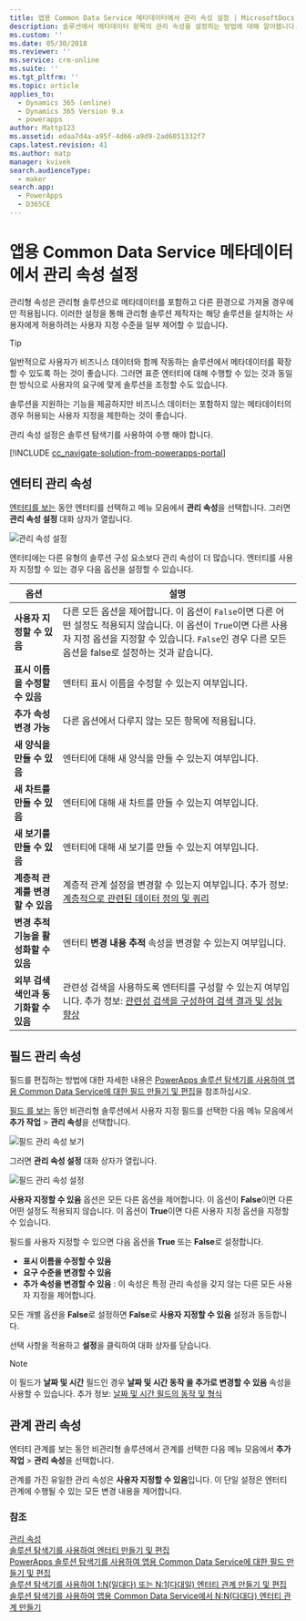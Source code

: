```yaml
---
title: 앱용 Common Data Service 메타데이터에서 관리 속성 설정 | MicrosoftDocs
description: 솔루션에서 메타데이터 항목의 관리 속성을 설정하는 방법에 대해 알아봅니다.
ms.custom: ''
ms.date: 05/30/2018
ms.reviewer: ''
ms.service: crm-online
ms.suite: ''
ms.tgt_pltfrm: ''
ms.topic: article
applies_to:
  - Dynamics 365 (online)
  - Dynamics 365 Version 9.x
  - powerapps
author: Mattp123
ms.assetid: edaa7d4a-a95f-4d66-a9d9-2ad6051332f7
caps.latest.revision: 41
ms.author: matp
manager: kvivek
search.audienceType:
  - maker
search.app:
  - PowerApps
  - D365CE
---
```

# <a name="set-managed-properties-in-common-data-service-for-apps-metadata"></a>앱용 Common Data Service 메타데이터에서 관리 속성 설정 

관리형 속성은 관리형 솔루션으로 메타데이터를 포함하고 다른 환경으로 가져올 경우에만 적용됩니다. 이러한 설정을 통해 관리형 솔루션 제작자는 해당 솔루션을 설치하는 사용자에게 허용하려는 사용자 지정 수준을 일부 제어할 수 있습니다. 

> [!TIP]
> 일반적으로 사용자가 비즈니스 데이터와 함께 작동하는 솔루션에서 메타데이터를 확장할 수 있도록 하는 것이 좋습니다. 그러면 표준 엔터티에 대해 수행할 수 있는 것과 동일한 방식으로 사용자의 요구에 맞게 솔루션을 조정할 수도 있습니다.
>
>솔루션을 지원하는 기능을 제공하지만 비즈니스 데이터는 포함하지 않는 메타데이터의 경우 허용되는 사용자 지정을 제한하는 것이 좋습니다.

관리 속성 설정은 솔루션 탐색기를 사용하여 수행 해야 합니다.

[!INCLUDE [cc_navigate-solution-from-powerapps-portal](../../includes/cc_navigate-solution-from-powerapps-portal.md)]

## <a name="entity-managed-properties"></a>엔터티 관리 속성

[엔터티를 보는](create-edit-entities-solution-explorer.md#view-entities) 동안 엔터티를 선택하고 메뉴 모음에서 **관리 속성**을 선택합니다.  그러면 **관리 속성 설정** 대화 상자가 열립니다.

![관리 속성 설정](media/set-managed-properties.png)
  
엔터티에는 다른 유형의 솔루션 구성 요소보다 관리 속성이 더 많습니다. 엔터티를 사용자 지정할 수 있는 경우 다음 옵션을 설정할 수 있습니다.  

|옵션|설명|
|--|--|
|**사용자 지정할 수 있음** |다른 모든 옵션을 제어합니다. 이 옵션이 `False`이면 다른 어떤 설정도 적용되지 않습니다. 이 옵션이 `True`이면 다른 사용자 지정 옵션을 지정할 수 있습니다. `False`인 경우 다른 모든 옵션을 false로 설정하는 것과 같습니다.|
|**표시 이름을 수정할 수 있음**|엔터티 표시 이름을 수정할 수 있는지 여부입니다.|
|**추가 속성 변경 가능** |다른 옵션에서 다루지 않는 모든 항목에 적용됩니다.|
|**새 양식을 만들 수 있음**|엔터티에 대해 새 양식을 만들 수 있는지 여부입니다.|
|**새 차트를 만들 수 있음**|엔터티에 대해 새 차트를 만들 수 있는지 여부입니다.|
|**새 보기를 만들 수 있음** |엔터티에 대해 새 보기를 만들 수 있는지 여부입니다.|
|**계층적 관계를 변경할 수 있음**|계층적 관계 설정을 변경할 수 있는지 여부입니다. 추가 정보: [계층적으로 관련된 데이터 정의 및 쿼리](define-query-hierarchical-data.md)|
|**변경 추적 기능을 활성화할 수 있음** |엔터티 **변경 내용 추적** 속성을 변경할 수 있는지 여부입니다.|
|**외부 검색 색인과 동기화할 수 있음** |관련성 검색을 사용하도록 엔터티를 구성할 수 있는지 여부입니다. 추가 정보: [관련성 검색을 구성하여 검색 결과 및 성능 향상](/dynamics365/customer-engagement/admin/configure-relevance-search-organization) |

## <a name="field-managed-properties"></a>필드 관리 속성

필드를 편집하는 방법에 대한 자세한 내용은 [PowerApps 솔루션 탐색기를 사용하여 앱용 Common Data Service에 대한 필드 만들기 및 편집](create-edit-field-solution-explorer.md)을 참조하십시오.

[필드 를 보는](create-edit-field-solution-explorer.md#view-fields) 동안 비관리형 솔루션에서 사용자 지정 필드를 선택한 다음 메뉴 모음에서 **추가 작업** >  **관리 속성**을 선택합니다.

![필드 관리 속성 보기](media/view-field-managed-properties-solution-explorer.png)  
  
그러면 **관리 속성 설정** 대화 상자가 열립니다.

![필드 관리 속성 설정](media/set-field-managed-property.png)

**사용자 지정할 수 있음** 옵션은 모든 다른 옵션을 제어합니다. 이 옵션이 **False**이면 다른 어떤 설정도 적용되지 않습니다. 이 옵션이 **True**이면 다른 사용자 지정 옵션을 지정할 수 있습니다.  
  
필드를 사용자 지정할 수 있으면 다음 옵션을 **True** 또는 **False**로 설정합니다.  
  
- **표시 이름을 수정할 수 있음**
- **요구 수준을 변경할 수 있음** 
- **추가 속성을 변경할 수 있음** : 이 속성은 특정 관리 속성을 갖지 않는 다른 모든 사용자 지정을 제어합니다.

모든 개별 옵션을 **False**로 설정하면 **False**로 **사용자 지정할 수 있음** 설정과 동등합니다.  

선택 사항을 적용하고 **설정**을 클릭하여 대화 상자를 닫습니다.

> [!NOTE]
> 이 필드가 **날짜 및 시간** 필드인 경우 **날짜 및 시간 동작 을 추가로 변경할 수 있음** 속성을 사용할 수 있습니다. 추가 정보: [날짜 및 시간 필드의 동작 및 형식](behavior-format-date-time-field.md)

## <a name="relationship-managed-properties"></a>관계 관리 속성

엔터티 관계를 보는 동안 비관리형 솔루션에서 관계를 선택한 다음 메뉴 모음에서 **추가 작업** > **관리 속성**을 선택합니다.
  
관계를 가진 유일한 관리 속성은 **사용자 지정할 수 있음**입니다. 이 단일 설정은 엔터티 관계에 수행될 수 있는 모든 변경 내용을 제어합니다. 


### <a name="see-also"></a>참조

[관리 속성](solutions-overview.md#managed-properties)<br />
[솔루션 탐색기를 사용하여 엔터티 만들기 및 편집](create-edit-entities-solution-explorer.md)<br />
[PowerApps 솔루션 탐색기를 사용하여 앱용 Common Data Service에 대한 필드 만들기 및 편집](create-edit-field-solution-explorer.md)<br />
[솔루션 탐색기를 사용하여 1:N(일대다) 또는 N:1(다대일) 엔터티 관계 만들기 및 편집](create-edit-1n-relationships-solution-explorer.md)<br />
[솔루션 탐색기를 사용하여 앱용 Common Data Service에서 N:N(다대다) 엔터티 관계 만들기](create-edit-nn-relationships-solution-explorer.md)
